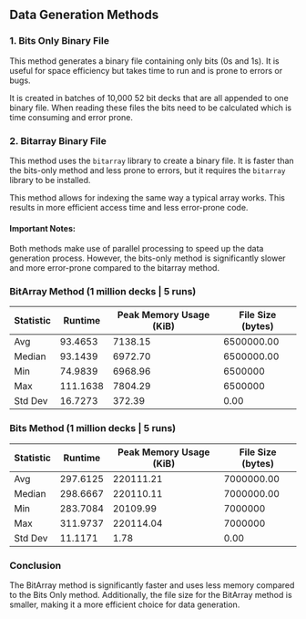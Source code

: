 ## Data Generation Methods

### 1. Bits Only Binary File

This method generates a binary file containing only bits (0s and 1s). It is useful for space efficiency but takes time to run and is prone to errors or bugs.

It is created in batches of 10,000 52 bit decks that are all appended to one binary file. When reading these files the bits need to be calculated which is time consuming and error prone.

### 2. Bitarray Binary File

This method uses the `bitarray` library to create a binary file. It is faster than the bits-only method and less prone to errors, but it requires the `bitarray` library to be installed.

This method allows for indexing the same way a typical array works. This results in more efficient access time and less error-prone code.

#### Important Notes:

Both methods make use of parallel processing to speed up the data generation process. However, the bits-only method is significantly slower and more error-prone compared to the bitarray method.


### BitArray Method (1 million decks | 5 runs)
| Statistic | Runtime | Peak Memory Usage (KiB)| File Size (bytes) |
| ---- | ---------- | ---------- | ---------- |
| Avg | 93.4653 | 7138.15 | 6500000.00 |
| Median | 93.1439 | 6972.70 | 6500000.00 |
| Min | 74.9839 | 6968.96 | 6500000 |
| Max | 111.1638 | 7804.29 | 6500000 |
| Std Dev | 16.7273 | 372.39 | 0.00 |

### Bits Method (1 million decks | 5 runs)
| Statistic | Runtime | Peak Memory Usage (KiB)| File Size (bytes) |
| ---- |----------|----------|----------|
| Avg | 297.6125 | 220111.21 | 7000000.00 |
| Median | 298.6667 | 220110.11  | 7000000.00 |
| Min | 283.7084 | 20109.99 | 7000000 |
| Max | 311.9737 | 220114.04 | 7000000 |
| Std Dev | 11.1171 | 1.78 | 0.00 |

### Conclusion
The BitArray method is significantly faster and uses less memory compared to the Bits Only method. Additionally, the file size for the BitArray method is smaller, making it a more efficient choice for data generation.